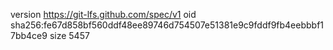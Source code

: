 version https://git-lfs.github.com/spec/v1
oid sha256:fe67d858bf560ddf48ee89746d754507e51381e9c9fddf9fb4eebbbf17bb4ce9
size 5457
